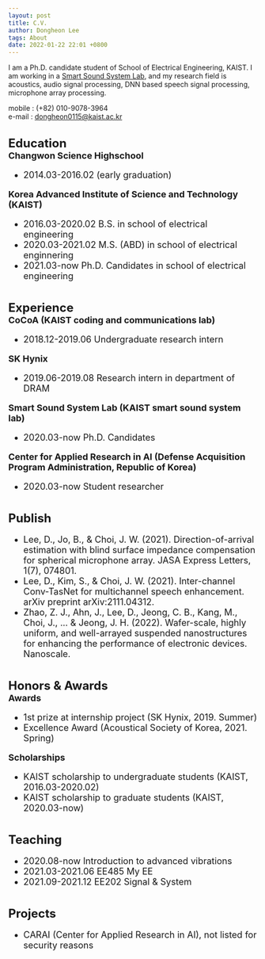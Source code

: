 ```yaml
---
layout: post
title: C.V.
author: Dongheon Lee
tags: About
date: 2022-01-22 22:01 +0800
---
```

I am a Ph.D. candidate student of School of Electrical Engineering, KAIST. I am working in a [Smart Sound System Lab](http://www.sound.kaist.ac.kr), and my research field is acoustics, audio signal processing, DNN based speech signal processing, microphone array processing.

mobile : (+82) 010-9078-3964 <br>
e-mail : dongheon0115@kaist.ac.kr<br>

<br><font size="5"><b>Education</b><br>
 <font size="4">
<b>Changwon Science Highschool</b><br>
 - 2014.03-2016.02 (early graduation)<br>

<b>Korea Advanced Institute of Science and Technology (KAIST)</b><br>
 - 2016.03-2020.02 B.S. in school of electrical engineering<br>
 - 2020.03-2021.02 M.S. (ABD) in school of electrical enginnering<br>
 - 2021.03-now Ph.D. Candidates in school of electrical engineering<br>

<br><font size="5"><b>Experience</b><br>
<font size="4">
 <b>CoCoA (KAIST coding and communications lab)</b><br>
 - 2018.12-2019.06 Undergraduate research intern<br>

<b>SK Hynix</b><br>
 - 2019.06-2019.08 Research intern in department of DRAM<br>

<b>Smart Sound System Lab (KAIST smart sound system lab)</b><br>
 - 2020.03-now Ph.D. Candidates<br>

<b>Center for Applied Research in AI (Defense Acquisition Program Administration, Republic of Korea)</b><br>
 - 2020.03-now Student researcher<br>

<br><font size="5"><b>Publish</b><br>
<font size="4">
 - Lee, D., Jo, B., & Choi, J. W. (2021). Direction-of-arrival estimation with blind surface impedance compensation for spherical microphone array. JASA Express Letters, 1(7), 074801.<br>
 - Lee, D., Kim, S., & Choi, J. W. (2021). Inter-channel Conv-TasNet for multichannel speech enhancement. arXiv preprint arXiv:2111.04312.<br>
 - Zhao, Z. J., Ahn, J., Lee, D., Jeong, C. B., Kang, M., Choi, J., ... & Jeong, J. H. (2022). Wafer-scale, highly uniform, and well-arrayed suspended nanostructures for enhancing the performance of electronic devices. Nanoscale.<br>

<br><font size="5"><b>Honors & Awards</b><br>
 <font size="4">
<b>Awards</b><br>
 - 1st prize at internship project (SK Hynix, 2019. Summer)<br>
 - Excellence Award (Acoustical Society of Korea, 2021. Spring)<br>

<b>Scholarships</b><br>
 - KAIST scholarship to undergraduate students (KAIST, 2016.03-2020.02)<br>
 - KAIST scholarship to graduate students (KAIST, 2020.03-now)<br>

<br><font size="5"><b>Teaching</b><br>
 <font size="4">
 - 2020.08-now Introduction to advanced vibrations<br>
 - 2021.03-2021.06 EE485 My EE<br>
 - 2021.09-2021.12 EE202 Signal & System<br>

<br><font size="5"><b>Projects</b><br>
 <font size="4">
 - CARAI (Center for Applied Research in AI), not listed for security reasons<br>
